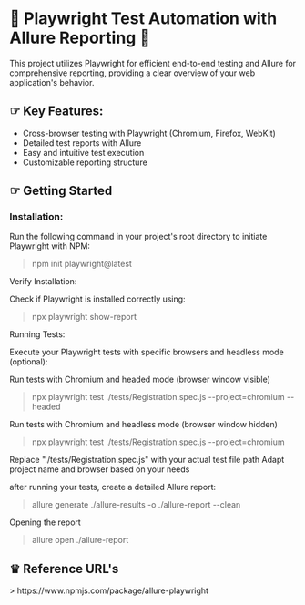 <h1>🚀 Playwright Test Automation with Allure Reporting 🚀</h1>
<p>This project utilizes Playwright for efficient end-to-end testing and Allure for comprehensive reporting, providing a clear overview of your web application's behavior.</p>

<h2> ☞ Key Features:</h2>

* Cross-browser testing with Playwright (Chromium, Firefox, WebKit)
* Detailed test reports with Allure
* Easy and intuitive test execution
* Customizable reporting structure

<h2>☞ Getting Started</h2>

<h3>Installation:</h3>

Run the following command in your project's root directory to initiate Playwright with NPM:

>npm init playwright@latest

Verify Installation:

Check if Playwright is installed correctly using:

>npx playwright show-report

Running Tests:

Execute your Playwright tests with specific browsers and headless mode (optional):

Run tests with Chromium and headed mode (browser window visible)
>npx playwright test ./tests/Registration.spec.js --project=chromium --headed

Run tests with Chromium and headless mode (browser window hidden)
>npx playwright test ./tests/Registration.spec.js --project=chromium

Replace "./tests/Registration.spec.js" with your actual test file path
Adapt project name and browser based on your needs

after running your tests, create a detailed Allure report:

> allure generate ./allure-results -o ./allure-report --clean

Opening the report 

> allure open ./allure-report

<h2> ♛ Reference URL's</h2>
> https://www.npmjs.com/package/allure-playwright

